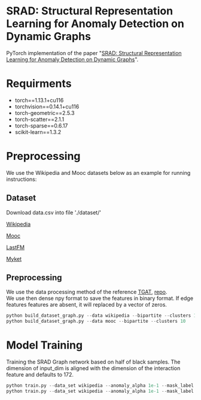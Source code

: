 # SRAD: Structural Representation Learning for Anomaly Detection on Dynamic Graphs

PyTorch implementation of the paper "[SRAD: Structural Representation Learning for Anomaly Detection on Dynamic Graphs]()".

#  Requirments
+ torch==1.13.1+cu116
+ torchvision==0.14.1+cu116
+ torch-geometric==2.5.3
+ torch-scatter==2.1.1
+ torch-sparse==0.6.17
+ scikit-learn==1.3.2

# Preprocessing
We use the Wikipedia and Mooc datasets below as an example for running instructions:

## Dataset
Download data.csv into file './dataset/'  
  
[Wikipedia](http://snap.stanford.edu/jodie/wikipedia.csv)  

[Mooc](http://snap.stanford.edu/jodie/mooc.csv)

[LastFM](https://snap.stanford.edu/jodie/lastfm.csv)

[Myket](https://github.com/erfanloghmani/myket-android-application-market-dataset)

## Preprocessing
We use the data processing method of the reference [TGAT](https://openreview.net/pdf?id=rJeW1yHYwH), [repo](https://github.com/StatsDLMathsRecomSys/Inductive-representation-learning-on-temporal-graphs#inductive-representation-learning-on-temporal-graphs-iclr-2020).  
We use then dense npy format to save the features in binary format. If edge features features are absent, it will replaced by a vector of zeros. 
```python
python build_dataset_graph.py --data wikipedia --bipartite --clusters 10
python build_dataset_graph.py --data mooc --bipartite --clusters 10
```
# Model Training

Training the SRAD Graph network based on half of black samples. The dimension of input_dim is aligned with the dimension of the interaction feature and defaults to 172.
```python
python train.py --data_set wikipedia --anomaly_alpha 1e-1 --mask_label --mask_ratio 0.5 
python train.py --data_set wikipedia --anomaly_alpha 1e-1 --mask_label --mask_ratio 0.5 --input_dim 4
```


